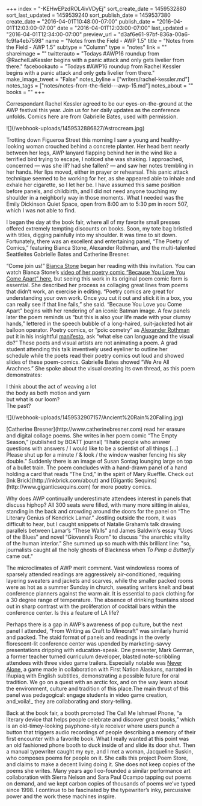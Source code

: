 +++
index = "-KEHwEPzdROL4ivVDyEj"
sort_create_date = 1459532880
sort_last_updated = 1459539240
sort_publish_date = 1459537380
create_date = "2016-04-01T10:48:00-07:00"
publish_date = "2016-04-01T12:03:00-07:00"
date = "2016-04-01T12:03:00-07:00"
last_updated = "2016-04-01T12:34:00-07:00"
preview_url = "d3af6e61-97bf-836a-00a6-fc9fa4eb7598"
name = "Notes from the Field - AWP 1.5"
title = "Notes from the Field - AWP 1.5"
subtype = "Column"
type = "notes"
link = ""
shareimage = ""
twitterauto = "Todays #AWP16 roundup from @RachelLaKessler begins with a panic attack and only gets livelier from there."
facebookauto = "Todays #AWP16 roundup from Rachel Kessler begins with a panic attack and only gets livelier from there."
make_image_tweet = "False"
notes_byline = ["writers/rachel-kessler.md"]
notes_tags = ["notes/notes-from-the-field---awp-15.md"]
notes_about = ""
books = ""
+++
<p class="intro">Correspondant Rachel Kessler agreed to be our eyes-on-the-ground at the AWP festival this year. Join us for her daily updates as the conference unfolds. Comics here are from Gabrielle Bates, used with permission.</p>

<p class="image">![](/webhook-uploads/1459532886827/Astrocream.jpg)</p>

Trotting down Figueroa Street this morning I saw a young and healthy-looking woman crouched behind a concrete planter. Her head bent nearly between her legs, AWP lanyard flapping behind her in the wind like a terrified bird trying to escape, I noticed she was shaking. I approached, concerned &mdash; was she ill? had she fallen? &mdash; and saw her notes trembling in her hands. Her lips moved, either in prayer or rehearsal. This panic attack technique seemed to be working for her, as she appeared able to inhale and exhale her cigarette, so I let her be. I have assumed this same position before panels, and childbirth, and I did not need anyone touching my shoulder in a neighborly way in those moments. What I needed was the Emily Dickinson Quiet Space, open from 8:00 am to 5:30 pm in room 507, which I was not able to find.

I began the day at the book fair, where all of my favorite small presses offered extremely tempting discounts on books. Soon, my tote bag bristled with titles, digging painfully into my shoulder. It was time to sit down. Fortunately, there was an excellent and entertaining panel, “The Poetry of Comics,” featuring Bianca Stone, Alexander Rothman, and the multi-talented Seattleites Gabrielle Bates and Catherine Bresner. 	

“Come join us!” [Bianca Stone](http://www.poetrycomics.org) began her reading with this invitation. You can watch Bianca Stone’s [video of her poetry comic “Because You Love You Come Apart” here](https://vimeo.com/47628141), but seeing this work in its original poem comic form is essential. She described her process as collaging great lines from poems that didn’t work, an exercise in editing. “Poetry comics are great for understanding your own work. Once you cut it out and stick it in a box, you can really see if that line fails,” she said. “Because You Love you Come Apart” begins with her rendering of an iconic Batman image. A few panels later the poem reminds us “but this is also your life made with your clumsy hands,” lettered in the speech bubble of a long-haired, suit-jacketed hot air balloon operator. Poetry comics, or “poïc cometry” as [Alexander Rothman](http://versequential.com) put it in his insightful [manifesto]([https://indianareview.org/2015/06/what-is-comics-poetry-by-alexander-rothman/), ask “what else can language and the visual do?” These poets and visual artists are not animating a poem. A grad student attending this talk inventively used eyeliner to outline her schedule while the poets read their poetry comics out loud and showed slides of these poem-comics. Gabrielle Bates showed “We Are All Arachnes.” She spoke about the visual creating its own thread, as this poem demonstrates:

<p class="noindent inside-poem">
I think about the act of weaving a lot<br>
the body as both motion and yarn<br>
but what is our loom?<br>
The past?
</p>

<p class="image">![](/webhook-uploads/1459532907157/Ancient%20Rain%20Falling.jpg)</p>

<p class="noindent">
[Catherine Bresner](http://www.catherinebresner.com) read her erasure and digital collage poems. She writes in her poem comic “The Empty Season,” (published by BOATT journal) “I hate people who answer questions with answers / I would like to be a scientist of all things […] Please shut up for a minute / & look / the window washer fencing his sky double.” Suddenly there is an image of Susan Sontag lounging large on top of a bullet train. The poem concludes with a hand-drawn panel of a hand holding a card that reads “The End,” in the spirit of Mary Rueffle. Check out [Ink Brick](http://inkbrick.com/about) and [Gigantic Sequins](http://www.giganticsequins.com) for more poetry comics.
</p>

<div class="break"></div>

Why does AWP continually underestimate attendees interest in panels that discuss hiphop? All 300 seats were filled, with many more sitting in aisles, standing in the back and crowding around the doors for the panel on “The Literary Genius of Kendrick Lamar.” Jostling outside the room, it was difficult to hear, but I caught snippets of Natalie Graham’s talk drawing parallels between Lamar’s “These Walls” and James Baldwin’s essay “Uses of the Blues” and novel “Giovanni’s Room” to discuss “the anarchic vitality of the human interior.” She summed up so much with this brilliant line: "so, journalists caught all the holy ghosts of Blackness when _To Pimp a Butterfly_ came out." 

The microclimates of AWP merit comment. Vast windowless rooms of sparsely attended readings are aggressively air-conditioned, requiring layering sweaters and jackets and scarves, while the smaller packed rooms were as hot as a summer Sunday in church, sweating writers knelt and beat conference planners against the warm air. It is essential to pack clothing for a 30 degree range of temperature. The absence of drinking fountains stood out in sharp contrast with the proliferation of cocktail bars within the conference center. Is this a feature of LA life?

Perhaps there is a gap in AWP’s awareness of pop culture, but the next panel I attended, “From Writing as Craft to Minecraft” was similarly humid and packed. The staid format of panels and readings in the overly florescent-lit conference center was upended by marketing-savvy presentations dripping with education-speak. One presenter, Mark German, a former teacher turned curriculum developer, blasted note-scribbling attendees with three video game trailers. Especially notable was [Never Alone](https://www.youtube.com/watch?v=lM_80zVzwpI), a game made in collaboration with First Nation Alaskans, narrated in Iñupiaq with English subtitles, demonstrating a possible future for oral tradition. We go on a quest with an arctic fox, and on the way learn about the environment, culture and tradition of this place.The main thrust of this panel was pedagogical: engage students in video game creation, and_voila!_ they are collaborating and story-telling.

Back at the book fair, a booth promoted The Call Me Ishmael Phone, “a literary device that helps people celebrate and discover great books,” which is an old-timey-looking payphone-style receiver where users punch a button that triggers audio recordings of people describing a memory of their first encounter with a favorite book. What I really wanted at this point was an old fashioned phone booth to duck inside of and slide its door shut. Then a manual typewriter caught my eye, and I met a woman, Jacqueline Suskin, who composes poems for people on it. She calls this project Poem Store, and claims to make a decent living doing it. She does not keep copies of the poems she writes. Many years ago I co-founded a similar performance art collaboration with Sierra Nelson and Sara Paul Ocampo tapping out poems on demand, and we kept carbon copies of thousands of poems we’ve typed since 1998. I continue to be fascinated by the typewriter’s inky, percussive power and the work these machines inspire.

